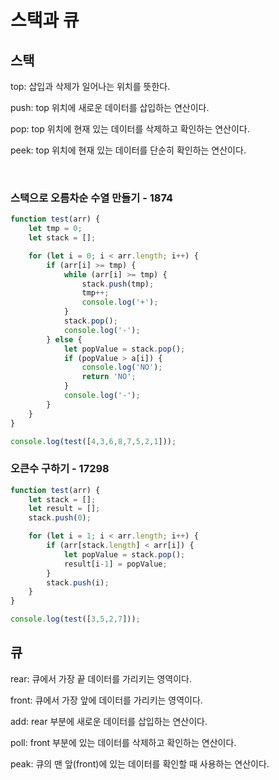 # 스택과 큐

## 스택
top: 삽입과 삭제가 일어나는 위치를 뜻한다.

push: top 위치에 새로운 데이터를 삽입하는 연산이다.

pop: top 위치에 현재 있는 데이터를 삭제하고 확인하는 연산이다.

peek: top 위치에 현재 있는 데이터를 단순히 확인하는 연산이다.

<br>

### 스택으로 오름차순 수열 만들기 - 1874
```js
function test(arr) {
    let tmp = 0;
    let stack = [];

    for (let i = 0; i < arr.length; i++) {
        if (arr[i] >= tmp) {
            while (arr[i] >= tmp) {
                stack.push(tmp);
                tmp++;
                console.log('+');
            }
            stack.pop();
            console.log('-');
        } else {
            let popValue = stack.pop();
            if (popValue > a[i]) {
                console.log('NO');
                return 'NO';
            }
            console.log('-');
        }
    }
}

console.log(test([4,3,6,8,7,5,2,1]));
```

### 오큰수 구하기 - 17298
```js
function test(arr) {
    let stack = [];
    let result = [];
    stack.push(0);

    for (let i = 1; i < arr.length; i++) {
        if (arr[stack.length] < arr[i]) {
            let popValue = stack.pop();
            result[i-1] = popValue;
        }
        stack.push(i);
    }
}

console.log(test([3,5,2,7]));
```

## 큐
rear: 큐에서 가장 끝 데이터를 가리키는 영역이다.

front: 큐에서 가장 앞에 데이터를 가리키는 영역이다.

add: rear 부분에 새로운 데이터를 삽입하는 연산이다.

poll: front 부분에 있는 데이터를 삭제하고 확인하는 연산이다.

peak: 큐의 맨 앞(front)에 있는 데이터를 확인할 때 사용하는 연산이다.


